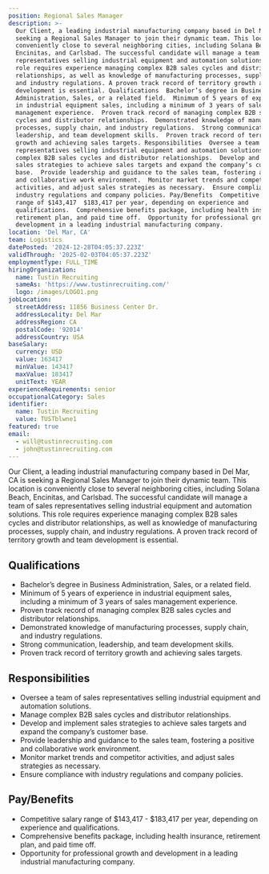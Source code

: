 ```yaml
---
position: Regional Sales Manager
description: >-
  Our Client, a leading industrial manufacturing company based in Del Mar, CA is
  seeking a Regional Sales Manager to join their dynamic team. This location is
  conveniently close to several neighboring cities, including Solana Beach,
  Encinitas, and Carlsbad. The successful candidate will manage a team of sales
  representatives selling industrial equipment and automation solutions. This
  role requires experience managing complex B2B sales cycles and distributor
  relationships, as well as knowledge of manufacturing processes, supply chain,
  and industry regulations. A proven track record of territory growth and team
  development is essential. Qualifications  Bachelor’s degree in Business
  Administration, Sales, or a related field.  Minimum of 5 years of experience
  in industrial equipment sales, including a minimum of 3 years of sales
  management experience.  Proven track record of managing complex B2B sales
  cycles and distributor relationships.  Demonstrated knowledge of manufacturing
  processes, supply chain, and industry regulations.  Strong communication,
  leadership, and team development skills.  Proven track record of territory
  growth and achieving sales targets. Responsibilities  Oversee a team of sales
  representatives selling industrial equipment and automation solutions.  Manage
  complex B2B sales cycles and distributor relationships.  Develop and implement
  sales strategies to achieve sales targets and expand the company’s customer
  base.  Provide leadership and guidance to the sales team, fostering a positive
  and collaborative work environment.  Monitor market trends and competitor
  activities, and adjust sales strategies as necessary.  Ensure compliance with
  industry regulations and company policies. Pay/Benefits  Competitive salary
  range of $143,417  $183,417 per year, depending on experience and
  qualifications.  Comprehensive benefits package, including health insurance,
  retirement plan, and paid time off.  Opportunity for professional growth and
  development in a leading industrial manufacturing company.
location: 'Del Mar, CA'
team: Logistics
datePosted: '2024-12-28T04:05:37.223Z'
validThrough: '2025-02-03T04:05:37.223Z'
employmentType: FULL_TIME
hiringOrganization:
  name: Tustin Recruiting
  sameAs: 'https://www.tustinrecruiting.com/'
  logo: /images/LOGO1.png
jobLocation:
  streetAddress: 11856 Business Center Dr.
  addressLocality: Del Mar
  addressRegion: CA
  postalCode: '92014'
  addressCountry: USA
baseSalary:
  currency: USD
  value: 163417
  minValue: 143417
  maxValue: 183417
  unitText: YEAR
experienceRequirements: senior
occupationalCategory: Sales
identifier:
  name: Tustin Recruiting
  value: TUSTblwne1
featured: true
email:
  - will@tustinrecruiting.com
  - john@tustinrecruiting.com
---
```




Our Client, a leading industrial manufacturing company based in Del Mar, CA is seeking a Regional Sales Manager to join their dynamic team. This location is conveniently close to several neighboring cities, including Solana Beach, Encinitas, and Carlsbad. The successful candidate will manage a team of sales representatives selling industrial equipment and automation solutions. This role requires experience managing complex B2B sales cycles and distributor relationships, as well as knowledge of manufacturing processes, supply chain, and industry regulations. A proven track record of territory growth and team development is essential.

## Qualifications
- Bachelor’s degree in Business Administration, Sales, or a related field.
- Minimum of 5 years of experience in industrial equipment sales, including a minimum of 3 years of sales management experience.
- Proven track record of managing complex B2B sales cycles and distributor relationships.
- Demonstrated knowledge of manufacturing processes, supply chain, and industry regulations.
- Strong communication, leadership, and team development skills.
- Proven track record of territory growth and achieving sales targets.

## Responsibilities
- Oversee a team of sales representatives selling industrial equipment and automation solutions.
- Manage complex B2B sales cycles and distributor relationships.
- Develop and implement sales strategies to achieve sales targets and expand the company’s customer base.
- Provide leadership and guidance to the sales team, fostering a positive and collaborative work environment.
- Monitor market trends and competitor activities, and adjust sales strategies as necessary.
- Ensure compliance with industry regulations and company policies.

## Pay/Benefits
- Competitive salary range of $143,417 - $183,417 per year, depending on experience and qualifications.
- Comprehensive benefits package, including health insurance, retirement plan, and paid time off.
- Opportunity for professional growth and development in a leading industrial manufacturing company.
